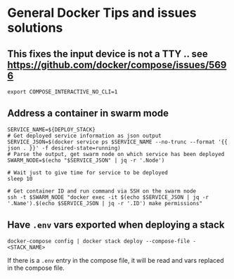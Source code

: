 # General Docker Tips and issues solutions

## This fixes the input device is not a TTY .. see https://github.com/docker/compose/issues/5696

    export COMPOSE_INTERACTIVE_NO_CLI=1

## Address a container in swarm mode

    SERVICE_NAME=${DEPLOY_STACK}
    # Get deployed service information as json output
    SERVICE_JSON=$(docker service ps $SERVICE_NAME --no-trunc --format '{{ json . }}' -f desired-state=running)
    # Parse the output, get swarm node on which service has been deployed
    SWARM_NODE=$(echo "$SERVICE_JSON" | jq -r '.Node')
    
    # Wait just to give time for service to be deployed
    sleep 10
    
    # Get container ID and run command via SSH on the swarm node
    ssh -t $SWARM_NODE "docker exec -it $(echo $SERVICE_JSON | jq -r '.Name').$(echo $SERVICE_JSON | jq -r '.ID') make permissions"

## Have `.env` vars exported when deploying a stack

    docker-compose config | docker stack deploy --compose-file - <STACK_NAME>

If there is a `.env` entry in the compose file, it will be read and vars replaced in the compose file.
